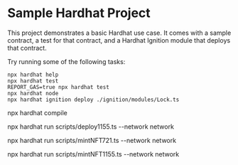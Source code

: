 # Sample Hardhat Project

This project demonstrates a basic Hardhat use case. It comes with a sample contract, a test for that contract, and a Hardhat Ignition module that deploys that contract.

Try running some of the following tasks:

```shell
npx hardhat help
npx hardhat test
REPORT_GAS=true npx hardhat test
npx hardhat node
npx hardhat ignition deploy ./ignition/modules/Lock.ts
```

npx hardhat compile

npx hardhat run scripts/deploy1155.ts --network network

npx hardhat run scripts/mintNFT721.ts --network network

npx hardhat run scripts/mintNFT1155.ts --network network
